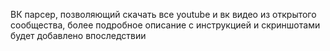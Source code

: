 ВК парсер, позволяющий скачать все youtube и вк видео из открытого сообщества, более подробное описание с инструкцией и скриншотами будет добавлено впоследствии
